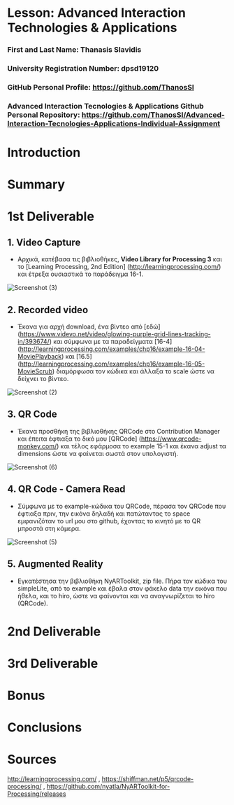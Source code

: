 # Lesson: Advanced Interaction Technologies & Applications

### First and Last Name: Thanasis Slavidis
### University Registration Number: dpsd19120
### GitHub Personal Profile: https://github.com/ThanosSl
### Advanced Interaction Tecnologies & Applications Github Personal Repository: https://github.com/ThanosSl/Advanced-Interaction-Tecnologies-Applications-Individual-Assignment

# Introduction

# Summary


# 1st Deliverable
## 1. Video Capture
* Αρχικά, κατέβασα τις βιβλιοθήκες, **Video Library for Processing 3** και το [Learning Processing, 2nd Edition] (http://learningprocessing.com/) και έτρεξα ουσιαστικά το παράδειγμα 16-1.

![Screenshot (3)](https://user-images.githubusercontent.com/100956202/199953013-255c64c6-9535-489a-a9f0-f641a9f2ffe1.png)


## 2. Recorded video
* Έκανα για αρχή download, ένα βίντεο από [εδώ] (https://www.videvo.net/video/glowing-purple-grid-lines-tracking-in/393674/) και σύμφωνα με τα παραδείγματα [16-4] (http://learningprocessing.com/examples/chp16/example-16-04-MoviePlayback) και [16.5] (http://learningprocessing.com/examples/chp16/example-16-05-MovieScrub) διαμόρφωσα τον κώδικα και άλλαξα το scale ώστε να δείχνει το βίντεο.

![Screenshot (2)](https://user-images.githubusercontent.com/100956202/199953064-c5209176-d12d-44d1-b45e-b40afe84ac08.png)


## 3. QR Code
* Έκανα προσθήκη της βιβλιοθήκης QRCode στο Contribution Manager και έπειτα έφτιαξα το δικό μου [QRCode] (https://www.qrcode-monkey.com/) και τέλος εφάρμοσα το example 15-1 και έκανα adjust τα dimensions ώστε να φαίνεται σωστά στον υπολογιστή.

![Screenshot (6)](https://user-images.githubusercontent.com/100956202/199953421-a172bb60-6d24-4fbd-a6f2-d1f2bb407b00.png)



## 4. QR Code - Camera Read
* Σύμφωνα με το example-κώδικα του QRCode, πέρασα τον QRCode που έφτιαξα πριν, την εικόνα δηλαδή και πατώταντας το space εμφανιζόταν το url μου στο github, έχοντας το κινητό με το QR μπροστά στη κάμερα.

![Screenshot (5)](https://user-images.githubusercontent.com/100956202/199953140-747dd20b-f5da-42c1-a0b6-efd1527639e4.png)


## 5. Augmented Reality
* Εγκατέστησα την βιβλιοθήκη NyARToolkit, zip file. Πήρα τον κώδικα του simpleLite, από το example και έβαλα στον φάκελο data την εικόνα που ήθελα, και το hiro, ώστε να φαίνονται και να αναγνωρίζεται το hiro (QRCode).

# 2nd Deliverable


# 3rd Deliverable 


# Bonus 


# Conclusions


# Sources
http://learningprocessing.com/ , https://shiffman.net/p5/qrcode-processing/ , https://github.com/nyatla/NyARToolkit-for-Processing/releases
